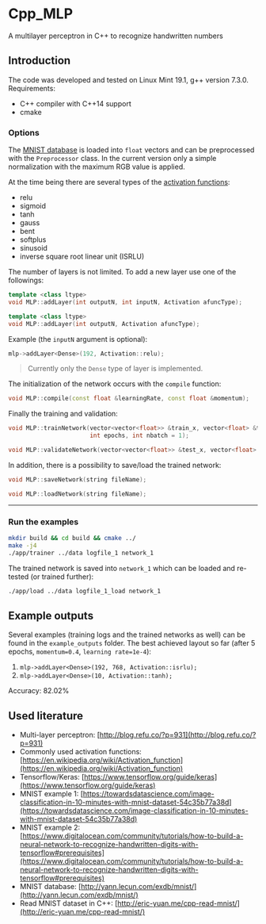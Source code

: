 # Cpp_MLP
A multilayer perceptron in C++ to recognize handwritten numbers

## Introduction

The code was developed and tested on Linux Mint 19.1, g++ version 7.3.0. Requirements:

* C++ compiler with C++14 support
* cmake

### Options

The [MNIST database](http://yann.lecun.com/exdb/mnist/) is loaded into `float` vectors and can be preprocessed with the `Preprocessor` class. In the current version only a simple normalization with the maximum RGB value is applied.

At the time being there are several types of the [activation functions](https://towardsdatascience.com/secret-sauce-behind-the-beauty-of-deep-learning-beginners-guide-to-activation-functions-a8e23a57d046):

* relu
* sigmoid
* tanh
* gauss
* bent
* softplus
* sinusoid
* inverse square root linear unit (ISRLU)

The number of layers is not limited. To add a new layer use one of the followings:

```C++
template <class ltype>
void MLP::addLayer(int outputN, int inputN, Activation afuncType);

template <class ltype> 
void MLP::addLayer(int outputN, Activation afuncType);
```

Example (the `inputN` argument is optional):

```C++
mlp->addLayer<Dense>(192, Activation::relu);
```

> Currently only the `Dense` type of layer is implemented.

The initialization of the network occurs with the `compile` function:

```C++
void MLP::compile(const float &learningRate, const float &momentum);
```

Finally the training and validation:

```C++
void MLP::trainNetwork(vector<vector<float>> &train_x, vector<float> &train_y,
                       int epochs, int nbatch = 1);

void MLP::validateNetwork(vector<vector<float>> &test_x, vector<float> &test_y);
```

In addition, there is a possibility to save/load the trained network:

```C++
void MLP::saveNetwork(string fileName);

void MLP::loadNetwork(string fileName);
```

---

### Run the examples

```bash
mkdir build && cd build && cmake ../
make -j4
./app/trainer ../data logfile_1 network_1
```

The trained network is saved into `network_1` which can be loaded and re-tested (or trained further):

```bash
./app/load ../data logfile_1_load network_1
```

## Example outputs

Several examples (training logs and the trained networks as well) can be found in the `example_outputs` folder. The best achieved layout so far (after 5 epochs, `momentum=0.4`, `learning rate=1e-4`):

1.  `mlp->addLayer<Dense>(192, 768, Activation::isrlu);`
1.  `mlp->addLayer<Dense>(10, Activation::tanh);`

Accuracy: 82.02%

## Used literature

* Multi-layer perceptron: [http://blog.refu.co/?p=931](http://blog.refu.co/?p=931)
* Commonly used activation functions: [https://en.wikipedia.org/wiki/Activation_function](https://en.wikipedia.org/wiki/Activation_function)
* Tensorflow/Keras: [https://www.tensorflow.org/guide/keras](https://www.tensorflow.org/guide/keras)
* MNIST example 1: [https://towardsdatascience.com/image-classification-in-10-minutes-with-mnist-dataset-54c35b77a38d](https://towardsdatascience.com/image-classification-in-10-minutes-with-mnist-dataset-54c35b77a38d)
* MNIST example 2: [https://www.digitalocean.com/community/tutorials/how-to-build-a-neural-network-to-recognize-handwritten-digits-with-tensorflow#prerequisites](https://www.digitalocean.com/community/tutorials/how-to-build-a-neural-network-to-recognize-handwritten-digits-with-tensorflow#prerequisites)
* MNIST database: [http://yann.lecun.com/exdb/mnist/](http://yann.lecun.com/exdb/mnist/)
* Read MNIST dataset in C++: [http://eric-yuan.me/cpp-read-mnist/](http://eric-yuan.me/cpp-read-mnist/)